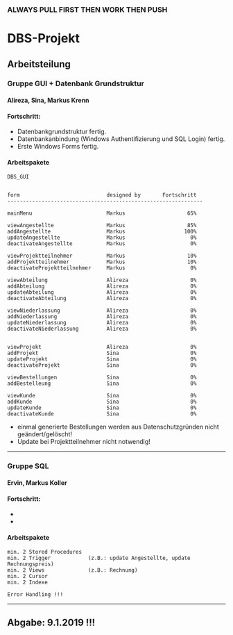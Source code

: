 ### ALWAYS PULL FIRST THEN WORK THEN PUSH

# DBS-Projekt

## Arbeitsteilung

### Gruppe GUI + Datenbank Grundstruktur

#### Alireza, Sina, Markus Krenn

#### Fortschritt:
* Datenbankgrundstruktur fertig.
* Datenbankanbindung (Windows Authentifizierung und SQL Login) fertig.
* Erste Windows Forms fertig.

#### Arbeitspakete
```
DBS_GUI


form                            designed by       Fortschritt
---------------------------------------------------------------

mainMenu                        Markus                    65%

viewAngestellte                 Markus                    85%
addAngestellte                  Markus                   100%
updateAngestellte               Markus                     0%
deactivateAngestellte           Markus                     0%

viewProjektteilnehmer           Markus                    10%
addProjektteilnehmer            Markus                    10%
deactivateProjektteilnehmer     Markus                     0%

viewAbteilung                   Alireza                    0%
addAbteilung                    Alireza                    0%
updateAbteilung                 Alireza                    0%
deactivateAbteilung             Alireza                    0%

viewNiederlassung               Alireza                    0%
addNiederlassung                Alireza                    0%
updateNiederlassung             Alireza                    0%
deactivateNiederlassung         Alireza                    0%


viewProjekt                     Alireza                    0%
addProjekt                      Sina                       0%
updateProjekt                   Sina                       0%
deactivateProjekt               Sina                       0%

viewBestellungen                Sina                       0%
addBestelleung                  Sina                       0%

viewKunde                       Sina                       0%
addKunde                        Sina                       0%
updateKunde                     Sina                       0%
deactivateKunde                 Sina                       0%
```

* einmal generierte Bestellungen werden aus Datenschutzgründen nicht geändert/gelöscht!
* Update bei Projektteilnehmer nicht notwendig!


---

### Gruppe SQL

#### Ervin, Markus Koller

#### Fortschritt:
* 
* 

#### Arbeitspakete
```
min. 2 Stored Procedures
min. 2 Trigger            (z.B.: update Angestellte, update Rechnungspreis)
min. 2 Views              (z.B.: Rechnung)
min. 2 Cursor
min. 2 Indexe

Error Handling !!!
```

---

## Abgabe: 9.1.2019 !!!

